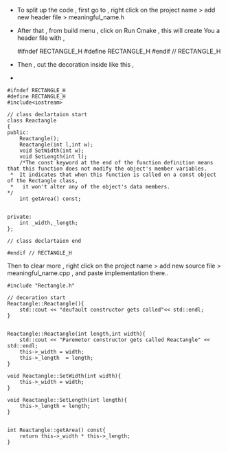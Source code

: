  - To split up the code , first go to , right click on the project name > add new header file > meaningful_name.h
 -  After that , from build menu , click on Run Cmake , this will create You a header file with ,

    #ifndef RECTANGLE_H
    #define RECTANGLE_H
    #endif // RECTANGLE_H


 - Then , cut the decoration inside like this ,
 - 


    #ifndef RECTANGLE_H
    #define RECTANGLE_H
    #include<iostream>
    
    // class declartaion start
    class Reactangle
    {
    public:
        Reactangle();
        Reactangle(int l,int w);
        void SetWidth(int w);
        void SetLength(int l);
        /*The const keyword at the end of the function definition means that this function does not modify the object's member variables.
     *  It indicates that when this function is called on a const object of the Rectangle class,
     *   it won't alter any of the object's data members.
    */
        int getArea() const;
    
    
    private:
        int _width,_length;
    };
    
    // class declartaion end
    
    #endif // RECTANGLE_H

Then to clear more , right click on the project name > add new source file > meaningful_name.cpp , and paste implementation there..

    #include "Rectangle.h"
    
    // decoration start
    Reactangle::Reactangle(){
        std::cout << "deufault constructor gets called"<< std::endl;
    }
    
    
    Reactangle::Reactangle(int length,int width){
        std::cout << "Paremeter constructor gets called Reactangle" << std::endl;
        this->_width = width;
        this->_length  = length;
    }
    
    void Reactangle::SetWidth(int width){
        this->_width = width;
    }
    
    void Reactangle::SetLength(int length){
        this->_length = length;
    }
    
    
    int Reactangle::getArea() const{
        return this->_width * this->_length;
    }



